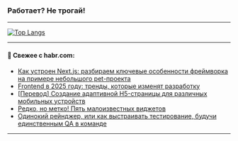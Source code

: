 ### Работает? Не трогай!

---
<!--
#### 🛠️ Technical stack:

![Java](https://img.shields.io/badge/Java-informational?logo=Oracle&style=flat&logoColor=white&color=FF4500)
![Kotlin](https://img.shields.io/badge/Kotlin-informational?logo=Kotlin&style=flat&logoColor=white&color=774D97)
![TS](https://img.shields.io/badge/TypeScript-informational?logo=typeScript&style=flat&logoColor=black&color=017acc)
![Python](https://img.shields.io/badge/Python-informational?logo=Python&style=flat&logoColor=black&color=ffdd54) <br>
![Spring](https://img.shields.io/badge/Spring-informational?logo=Spring&style=flat&logoColor=white&color=6DB33F) 
![SpringBoot](https://img.shields.io/badge/SpringBoot-informational?logo=SpringBoot&style=flat&logoColor=white&color=6DB33F)
![Nest](https://img.shields.io/badge/NestJS-informational?logo=NestJS&style=flat&logoColor=white&color=E0234E) 
![NodeJS](https://img.shields.io/badge/NodeJS-informational?logo=node.js&style=flat&logoColor=white&color=70A760)<br>
![PostgreSQL](https://img.shields.io/badge/PostgreSQL-informational?logo=PostgreSQL&style=flat&logoColor=white&color=DAA520)
![MongoDB](https://img.shields.io/badge/MongoDB-informational?logo=MongoDB&style=flat&logoColor=white&color=870000)
![Apache](https://img.shields.io/badge/Apache-informational?logo=apache&style=flat&logoColor=white&color=f74e28)

___ 
-->

<!--- #### 🛠️ : --->

[![Top Langs](https://github-readme-stats-82jvfl3w3-advtsettinggmailcoms-projects.vercel.app/api/top-langs/?username=zloylis&langs_count=10&hide_title=true&title_color=e6edf3&size_weight=0.5&count_weight=0.5&layout=compact&hide_progress=true&hide_border=true&theme=dracula)](https://github.com/zloylis)

<!---


####  :octocat:&nbsp;&nbsp; Статистика:

![GitHub stats](https://github-readme-stats-u2qms2cxw-advtsettinggmailcoms-projects.vercel.app/api?username=zloylis&show_icons=true&hide_border=true&theme=dracula&title_color=e6edf3&include_all_commits=true&count_private=true&hide_rank=false&hide_title=true&rank_icon=github)
-->
---

#### 💬 Свежее с habr.com:

<!-- BLOG-POST-LIST:START -->
- [Как устроен Next.js: разбираем ключевые особенности фреймворка на примере небольшого pet-проекта](https://habr.com/ru/companies/ibs/articles/865448/?utm_source=habrahabr&utm_medium=rss&utm_campaign=865448)
- [Frontend в 2025 году: тренды, которые изменят разработку](https://habr.com/ru/companies/usetech/articles/866268/?utm_source=habrahabr&utm_medium=rss&utm_campaign=866268)
- [[Перевод] Создание адаптивной H5-страницы для различных мобильных устройств](https://habr.com/ru/articles/866260/?utm_source=habrahabr&utm_medium=rss&utm_campaign=866260)
- [Редко, но метко! Пять малоизвестных виджетов](https://habr.com/ru/articles/866086/?utm_source=habrahabr&utm_medium=rss&utm_campaign=866086)
- [Одинокий рейнджер, или как выстраивать тестирование, будучи единственным QA в команде](https://habr.com/ru/companies/kuper/articles/861238/?utm_source=habrahabr&utm_medium=rss&utm_campaign=861238)
<!-- BLOG-POST-LIST:END -->

---
